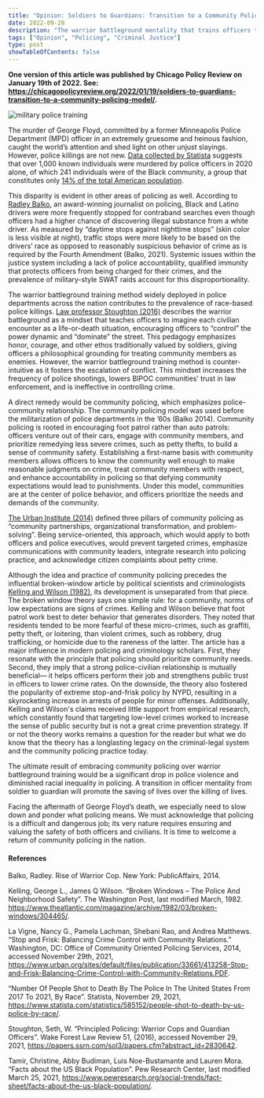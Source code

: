 ```yaml
---
title: "Opinion: Soldiers to Guardians: Transition to a Community Policing Model"
date: 2022-09-28
description: "The warrior battleground mentality that trains officers the us-vs-them mindset is dangering the safety of both officers and community members. To move forward from a history of racism in police killing, officers must relocate in communities. By building relationships with community members, officers will return to where they should be: guardians of ordinary people"
tags: ["Opinion", "Policing", "Criminal Justice"]
type: post
showTableOfContents: false
---
```


**One version of this article was published by Chicago Policy Review on January 19th of 2022. See: https://chicagopolicyreview.org/2022/01/19/soldiers-to-guardians-transition-to-a-community-policing-model/.**

![military police training](/images/blog/military_police.jpg "military police")

The murder of George Floyd, committed by a former Minneapolis Police Department (MPD) officer in an extremely gruesome and heinous fashion, caught the world’s attention and shed light on other unjust slayings. However, police killings are not new. [Data collected by Statista](https://www.statista.com/statistics/585152/people-shot-to-death-by-us-police-by-race/) suggests that over 1,000 known individuals were murdered by police officers in 2020 alone, of which 241 individuals were of the Black community, a group that constitutes only [14% of the total American population](https://www.pewresearch.org/social-trends/fact-sheet/facts-about-the-us-black-population/).

This disparity is evident in other areas of policing as well. According to [Radley Balko](https://www.washingtonpost.com/graphics/2020/opinions/systemic-racism-police-evidence-criminal-justice-system/?itid=lk_inline_manual_24#Policing), an award-winning journalist on policing, Black and Latino drivers were more frequently stopped for contraband searches even though officers had a higher chance of discovering illegal substance from a white driver. As measured by “daytime stops against nighttime stops” (skin color is less visible at night), traffic stops were more likely to be based on the drivers’ race as opposed to reasonably suspicious behavior of crime as is required by the Fourth Amendment (Balko, 2021). Systemic issues within the justice system including a lack of police accountability, qualified immunity that protects officers from being charged for their crimes, and the prevalence of military-style SWAT raids account for this disproportionality.

The warrior battleground training method widely deployed in police departments across the nation contributes to the prevalence of race-based police killings. [Law professor Stoughton (2016)](https://papers.ssrn.com/sol3/papers.cfm?abstract_id=2830642) describes the warrior battleground as a mindset that teaches officers to imagine each civilian encounter as a life-or-death situation, encouraging officers to “control” the power dynamic and “dominate” the street. This pedagogy emphasizes honor, courage, and other ethos traditionally valued by soldiers, giving officers a philosophical grounding for treating community members as enemies. However, the warrior battleground training method is counter-intuitive as it fosters the escalation of conflict. This mindset increases the frequency of police shootings, lowers BIPOC communities’ trust in law enforcement, and is ineffective in controlling crime.

A direct remedy would be community policing, which emphasizes police-community relationship. The community policing model was used before the militarization of police departments in the ’60s (Balko 2014). Community policing is rooted in encouraging foot patrol rather than auto patrols: officers venture out of their cars, engage with community members, and prioritize remedying less severe crimes, such as petty thefts, to build a sense of community safety. Establishing a first-name basis with community members allows officers to know the community well enough to make reasonable judgments on crime, treat community members with respect, and enhance accountability in policing so that defying community expectations would lead to punishments. Under this model, communities are at the center of police behavior, and officers prioritize the needs and demands of the community.

[The Urban Institute (2014)](https://www.urban.org/sites/default/files/publication/33661/413258-Stop-and-Frisk-Balancing-Crime-Control-with-Community-Relations.PDF) defined three pillars of community policing as “community partnerships, organizational transformation, and problem-solving”. Being service-oriented, this approach, which would apply to both officers and police executives, would prevent targeted crimes, emphasize communications with community leaders, integrate research into policing practice, and acknowledge citizen complaints about petty crime.

Although the idea and practice of community policing precedes the influential broken-window article by political scientists and criminologists [Kelling and Wilson (1982)](https://www.theatlantic.com/magazine/archive/1982/03/broken-windows/304465/), its development is unseparated from that piece. The broken window theory says one simple rule: for a community, norms of low expectations are signs of crimes. Kelling and Wilson believe that foot patrol work best to deter behavior that generates disorders. They noted that residents tended to be more fearful of these micro-crimes, such as graffiti, petty theft, or loitering, than violent crimes, such as robbery, drug trafficking, or homicide due to the rareness of the latter. The article has a major influence in modern policing and criminology scholars. First, they resonate with the principle that policing should prioritize community needs. Second, they imply that a strong police-civilian relationship is mutually beneficial— it helps officers perform their job and strengthens public trust in officers to lower crime rates. On the downside, the theory also fostered the popularity of extreme stop-and-frisk policy by NYPD, resulting in a skyrocketing increase in arrests of people for minor offenses. Additionally, Kelling and Wilson's claims received little support from empirical research, which constantly found that targeting low-level crimes worked to increase the sense of public security but is not a great crime prevention strategy. If or not the theory works remains a question for the reader but what we do know that the theory has a longlasting legacy on the criminal-legal system and the community policing practice today. 

The ultimate result of embracing community policing over warrior battleground training would be a significant drop in police violence and diminished racial inequality in policing. A transition in officer mentality from soldier to guardian will promote the saving of lives over the killing of lives. 

Facing the aftermath of George Floyd’s death, we especially need to slow down and ponder what policing means. We must acknowledge that policing is a difficult and dangerous job; its very nature requires ensuring and valuing the safety of both officers and civilians. It is time to welcome a return of community policing in the nation.


#### References 

Balko, Radley. Rise of Warrior Cop. New York: PublicAffairs, 2014.

Kelling, George L., James Q Wilson. “Broken Windows – The Police And Neighborhood Safety”. The Washington Post, last modified March, 1982. https://www.theatlantic.com/magazine/archive/1982/03/broken-windows/304465/.

La Vigne, Nancy G., Pamela Lachman, Shebani Rao, and Andrea Matthews. “Stop and Frisk: Balancing Crime Control with Community Relations.” Washington, DC: Office of Community Oriented Policing Services, 2014, accessed November 29th, 2021, https://www.urban.org/sites/default/files/publication/33661/413258-Stop-and-Frisk-Balancing-Crime-Control-with-Community-Relations.PDF.

“Number Of People Shot to Death By The Police In The United States From 2017 To 2021, By Race”. Statista, November 29, 2021, https://www.statista.com/statistics/585152/people-shot-to-death-by-us-police-by-race/.

Stoughton, Seth, W. “Principled Policing: Warrior Cops and Guardian Officers”. Wake Forest Law Review 51, (2016), accessed November 29, 2021, https://papers.ssrn.com/sol3/papers.cfm?abstract_id=2830642.

Tamir, Christine, Abby Budiman, Luis Noe-Bustamante and Lauren Mora. “Facts about the US Black Population”. Pew Research Center, last modified March 25, 2021, https://www.pewresearch.org/social-trends/fact-sheet/facts-about-the-us-black-population/.

